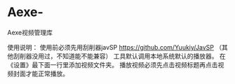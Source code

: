 # Aexe-
Aexe视频管理库

使用说明：
使用前必须先用刮削器javSP https://github.com/Yuukiy/JavSP （其他刮削器没用过，不知道能不能兼容）
工具默认调用本地系统默认的播放器。
在《设置》最下面一行里添加视频文件夹。
播放视频必须先点击视频标题再点击视频封面才能正常播放。
